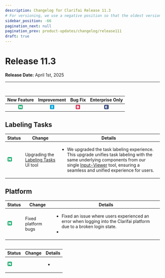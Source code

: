 ```yaml
---
description: Changelog for Clarifai Release 11.3
# For versioning, we use a negative position so that the oldest versions are displayed at the bottom. Any time you add a new version, increase the position by -1. 
sidebar_position: -66
pagination_next: null
pagination_prev: product-updates/changelog/release111
draft: true
---
```


# Release 11.3

**Release Date:** April 1st, 2025

<hr/>

<br />

| New Feature | Improvement | Bug Fix | Enterprise Only |
| :---: | :---: | :---: | :---: |
| ![new-feature](/img/new_feature.jpg) |![improvement](/img/improvement.jpg) | ![bug](/img/bug.jpg) | ![enterprise](/img/enterprise.jpg) |


## Labeling Tasks

|Status                                |Change                  |Details                    |
|--------------------------------------|------------------------|---------------------------|
| ![new-feature](/img/new_feature.jpg) <br/> | Upgrading the [Labeling Tasks](https://docs.clarifai.com/portal-guide/labeling-tasks/create-a-task) UI tool | <ul> <li> We upgraded the task labeling experience. This upgrade unifies task labeling with the same underlying components from our single [Input-Viewer](https://docs.clarifai.com/portal-guide/input-viewer/) tool, ensuring a seamless and unified experience for users. </li> </ul>  |   

## Platform

|Status                                |Change                  |Details                    |
|--------------------------------------|------------------------|---------------------------|
| ![new-feature](/img/new_feature.jpg) <br/> | Fixed platform bugs | <ul> <li> Fixed an issue where users experienced an error when logging into the Clarifai platform due to a broken login state. </li> <li> </li> </ul>  |   

## 

|Status                                |Change                  |Details                    |
|--------------------------------------|------------------------|---------------------------|
| ![new-feature](/img/new_feature.jpg) <br/> |  | <ul> <li>  </li> </ul>  |   